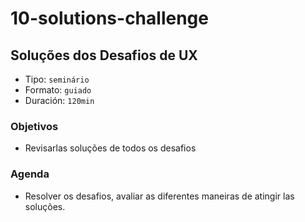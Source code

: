 # 10-solutions-challenge

## Soluções dos Desafios de UX

* Tipo: `seminário`
* Formato: `guiado`
* Duración: `120min`

### Objetivos

* Revisarlas soluções de todos os desafios

### Agenda

* Resolver os desafios, avaliar as diferentes maneiras de atingir las soluções.

